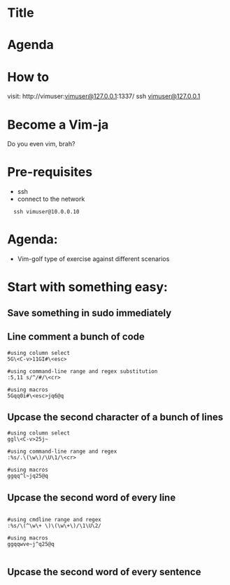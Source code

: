 # Title

# Agenda

# How to

visit: http://vimuser:vimuser@127.0.0.1:1337/
ssh vimuser@127.0.0.1


































# Become a Vim-ja

Do you even vim, brah?


# Pre-requisites

- ssh
- connect to the network

```shell
  ssh vimuser@10.0.0.10
```

# Agenda:

- Vim-golf type of exercise against different scenarios




# Start with something easy:

## Save something in sudo immediately

## Line comment a bunch of code

```
#using column select
5G\<C-v>11GI#\<esc>

#using command-line range and regex substitution
:5,11 s/^/#/\<cr>

#using macros
5Gqq0i#\<esc>jq6@q
```

## Upcase the second character of a bunch of lines

```
#using column select
ggl\<C-v>25j~

#using command-line range and regex
:%s/.\(\w\)/\U\1/\<cr>

#using macros
ggqq^l~jq25@q

```

## Upcase the second word of every line

```

#using cmdline range and regex
:%s/\(^\w\+ \)\(\w\+\)/\1\U\2/

#using macros
ggqqwve~j^q25@q


```

## Upcase the second word of every sentence



